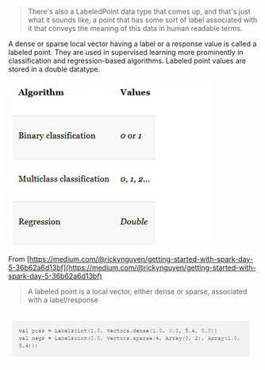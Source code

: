 > There's also a LabeledPoint data type that comes up, and that's just what it sounds like, a point that has some sort of label associated with it that conveys the meaning of this data in human readable terms.

A dense or sparse local vector having a label or a response value is called a labeled point. They are used in supervised learning more prominently in classification and regression-based algorithms. Labeled point values are stored in a double datatype.

![](/assets/labeledPoint.png)

From [https://medium.com/@rickynguyen/getting-started-with-spark-day-5-36b62a6d13bf](https://medium.com/@rickynguyen/getting-started-with-spark-day-5-36b62a6d13bf)

> A labeled point is a local vector, either dense or sparse, associated with a label/response

![](/assets/labelP.png)



